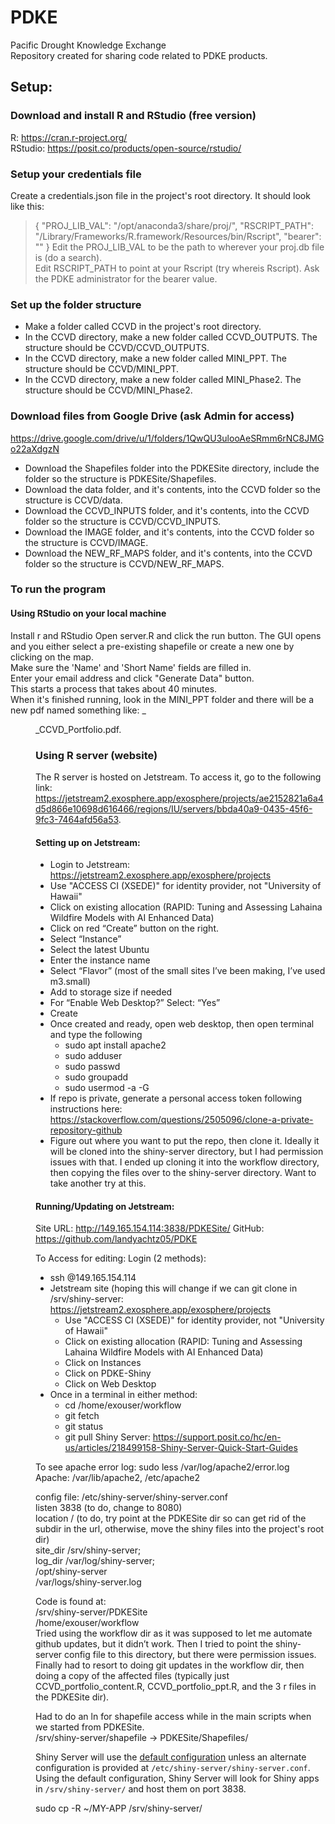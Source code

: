 # PDKE

Pacific Drought Knowledge Exchange  
Repository created for sharing code related to PDKE products.

## Setup:
### Download and install R and RStudio (free version)

R: https://cran.r-project.org/  
RStudio: https://posit.co/products/open-source/rstudio/

### Setup your credentials file

Create a credentials.json file in the project's root directory.  It should look like this:  
> {
>   "PROJ_LIB_VAL": "/opt/anaconda3/share/proj/",
>   "RSCRIPT_PATH": "/Library/Frameworks/R.framework/Resources/bin/Rscript",
>   "bearer": ""
> }
Edit the PROJ_LIB_VAL to be the path to wherever your proj.db file is (do a search).  
Edit RSCRIPT_PATH to point at your Rscript (try whereis Rscript). 
Ask the PDKE administrator for the bearer value.  

### Set up the folder structure

- Make a folder called CCVD in the project's root directory. 
- In the CCVD directory, make a new folder called CCVD_OUTPUTS.  The structure should be CCVD/CCVD_OUTPUTS. 
- In the CCVD directory, make a new folder called MINI_PPT.  The structure should be CCVD/MINI_PPT.  
- In the CCVD directory, make a new folder called MINI_Phase2.  The structure should be CCVD/MINI_Phase2.  

### Download files from Google Drive (ask Admin for access)

https://drive.google.com/drive/u/1/folders/1QwQU3ulooAeSRmm6rNC8JMGo22aXdgzN
- Download the Shapefiles folder into the PDKESite directory, include the folder so the structure is PDKESite/Shapefiles.
- Download the data folder, and it's contents, into the CCVD folder so the structure is CCVD/data.
- Download the CCVD_INPUTS folder, and it's contents, into the CCVD folder so the structure is CCVD/CCVD_INPUTS.
- Download the IMAGE folder, and it's contents, into the CCVD folder so the structure is CCVD/IMAGE.
- Download the NEW_RF_MAPS folder, and it's contents, into the CCVD folder so the structure is CCVD/NEW_RF_MAPS.

### To run the program

#### Using RStudio on your local machine

Install r and RStudio
Open server.R and click the run button.  The GUI opens and you either select a pre-existing shapefile or create a new one by clicking on the map.  
Make sure the 'Name' and 'Short Name' fields are filled in.  
Enter your email address and click "Generate Data" button.  
This starts a process that takes about 40 minutes.  
When it's finished running, look in the MINI_PPT folder and there will be a new pdf named something like: <Name>_<YYYY>_<MM>_<DD>_CCVD_Portfolio.pdf.  

### Using R server (website)

The R server is hosted on Jetstream.  To access it, go to the following link:  
https://jetstream2.exosphere.app/exosphere/projects/ae2152821a6a4d5d866e10698d616466/regions/IU/servers/bbda40a9-0435-45f6-9fc3-7464afd56a53. 

#### Setting up on Jetstream:

- Login to Jetstream: https://jetstream2.exosphere.app/exosphere/projects
- Use "ACCESS CI (XSEDE)" for identity provider, not "University of Hawaii"
- Click on existing allocation (RAPID: Tuning and Assessing Lahaina Wildfire Models with AI Enhanced Data)
- Click on red “Create” button on the right.
- Select “Instance”
- Select the latest Ubuntu
- Enter the instance name
- Select “Flavor” (most of the small sites I’ve been making, I’ve used m3.small)
- Add to storage size if needed
- For “Enable Web Desktop?” Select: “Yes”
- Create
- Once created and ready, open web desktop, then open terminal and type the following
  - sudo apt install apache2
  - sudo adduser <username>
  - sudo passwd <username>
  - sudo groupadd <groupname>
  - sudo usermod -a -G <groupname> <username>
- If repo is private, generate a personal access token following instructions here: https://stackoverflow.com/questions/2505096/clone-a-private-repository-github 
- Figure out where you want to put the repo, then clone it.  Ideally it will be cloned into the shiny-server directory, but I had permission issues with that.  I ended up cloning it into the workflow directory, then copying the files over to the shiny-server directory.  Want to take another try at this.

#### Running/Updating on Jetstream:

Site URL: http://149.165.154.114:3838/PDKESite/ 
GitHub: https://github.com/landyachtz05/PDKE 

To Access for editing: 
Login (2 methods): 
- ssh <username>@149.165.154.114
- Jetstream site (hoping this will change if we can git clone in /srv/shiny-server:
https://jetstream2.exosphere.app/exosphere/projects
  - Use "ACCESS CI (XSEDE)" for identity provider, not "University of Hawaii"
  - Click on existing allocation (RAPID: Tuning and Assessing Lahaina Wildfire Models with AI Enhanced Data)
  - Click on Instances
  - Click on PDKE-Shiny
  - Click on Web Desktop
- Once in a terminal in either method:
  - cd /home/exouser/workflow
  - git fetch
  - git status
  - git pull
Shiny Server: https://support.posit.co/hc/en-us/articles/218499158-Shiny-Server-Quick-Start-Guides 

To see apache error log:
sudo less /var/log/apache2/error.log
Apache: /var/lib/apache2, /etc/apache2

config file:
/etc/shiny-server/shiny-server.conf  
listen 3838 (to do, change to 8080)  
location / (to do, try point at the PDKESite dir so can get rid of the subdir in the url, otherwise, move the shiny files into the project's root dir)  
site_dir /srv/shiny-server;  
log_dir /var/log/shiny-server;  
/opt/shiny-server  
/var/logs/shiny-server.log  

Code is found at:  
/srv/shiny-server/PDKESite  
/home/exouser/workflow  
Tried using the workflow dir as it was supposed to let me automate github updates, but it didn’t work.  Then I tried to point the shiny-server config file to this directory, but there were permission issues.  Finally had to resort to doing git updates in the workflow dir, then doing a copy of the affected files (typically just CCVD_portfolio_content.R, CCVD_portfolio_ppt.R, and the 3 r files in the PDKESite dir).  

Had to do an ln for shapefile access while in the main scripts when we started from PDKESite.  
/srv/shiny-server/shapefile -> PDKESite/Shapefiles/  

Shiny Server will use the [default configuration](https://github.com/rstudio/shiny-server/blob/master/config/default.config) unless an alternate configuration is provided at `/etc/shiny-server/shiny-server.conf`. Using the default configuration, Shiny Server will look for Shiny apps in `/srv/shiny-server/` and host them on port 3838.  

sudo cp -R ~/MY-APP /srv/shiny-server/







